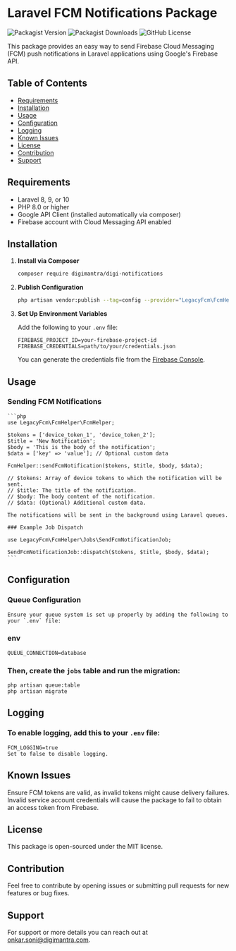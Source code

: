# Laravel FCM Notifications Package

![Packagist Version](https://img.shields.io/packagist/v/digimantra/digi-notifications)
![Packagist Downloads](https://img.shields.io/packagist/dt/digimantra/digi-notifications)
![GitHub License](https://img.shields.io/github/license/digimantra/digi-notifications?style=flat-square)

This package provides an easy way to send Firebase Cloud Messaging (FCM) push notifications in Laravel applications using Google's Firebase API.

## Table of Contents

- [Requirements](#requirements)
- [Installation](#installation)
- [Usage](#usage)
- [Configuration](#configuration)
- [Logging](#logging)
- [Known Issues](#known-issues)
- [License](#license)
- [Contribution](#contribution)
- [Support](#support)

## Requirements

- Laravel 8, 9, or 10
- PHP 8.0 or higher
- Google API Client (installed automatically via composer)
- Firebase account with Cloud Messaging API enabled

## Installation

1. **Install via Composer**

    ```bash
    composer require digimantra/digi-notifications
    ```

2. **Publish Configuration**

    ```bash
    php artisan vendor:publish --tag=config --provider="LegacyFcm\FcmHelper\FcmServiceProvider"
    ```

3. **Set Up Environment Variables**

    Add the following to your `.env` file:

    ```env
    FIREBASE_PROJECT_ID=your-firebase-project-id
    FIREBASE_CREDENTIALS=path/to/your/credentials.json
    ```

    You can generate the credentials file from the [Firebase Console](https://console.firebase.google.com/).

## Usage

### Sending FCM Notifications

    ```php
    use LegacyFcm\FcmHelper\FcmHelper;

    $tokens = ['device_token_1', 'device_token_2'];
    $title = 'New Notification';
    $body = 'This is the body of the notification';
    $data = ['key' => 'value']; // Optional custom data
    
    FcmHelper::sendFcmNotification($tokens, $title, $body, $data);

    // $tokens: Array of device tokens to which the notification will be sent.
    // $title: The title of the notification.
    // $body: The body content of the notification.
    // $data: (Optional) Additional custom data.

    The notifications will be sent in the background using Laravel queues.

    ### Example Job Dispatch

    use LegacyFcm\FcmHelper\Jobs\SendFcmNotificationJob;

    SendFcmNotificationJob::dispatch($tokens, $title, $body, $data);
    ```
## Configuration

### Queue Configuration

    Ensure your queue system is set up properly by adding the following to your `.env` file:

### env
    QUEUE_CONNECTION=database

### Then, create the `jobs` table and run the migration:
    php artisan queue:table
    php artisan migrate

## Logging

### To enable logging, add this to your `.env` file:
    FCM_LOGGING=true
    Set to false to disable logging.

## Known Issues
Ensure FCM tokens are valid, as invalid tokens might cause delivery failures.
Invalid service account credentials will cause the package to fail to obtain an access token from Firebase.

## License
This package is open-sourced under the MIT license.

## Contribution
Feel free to contribute by opening issues or submitting pull requests for new features or bug fixes.

## Support
For support or more details you can reach out at onkar.soni@digimantra.com.